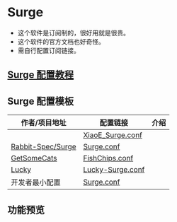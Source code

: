 # Surge
- 这个软件是订阅制的，很好用就是很贵。
- 这个软件的官方文档也好奇怪。
- 需自行配置订阅链接。

## [Surge 配置教程](https://github.com/LaolunsiG/XiaoE_PCR/blob/main/Config_File/Surge/Surge%20%E9%85%8D%E7%BD%AE%E6%95%99%E7%A8%8B.md)

## Surge 配置模板

| 作者/项目地址                                                   | 配置链接                                                                                                                                               | 介绍  |
| --------------------------------------------------------- | -------------------------------------------------------------------------------------------------------------------------------------------------- | --- |
|                                                           | [XiaoE_Surge.conf](https://raw.githubusercontent.com/LaolunsiG/XiaoE_PCR/main/Config_File/Surge/XiaoE_Surge.conf)                                  |     |
| [Rabbit-Spec/Surge](https://github.com/Rabbit-Spec/Surge) | [Surge.conf](https://raw.githubusercontent.com/Rabbit-Spec/Surge/refs/heads/Master/Conf/Spec/Surge.conf)                                           |     |
| [GetSomeCats](https://github.com/getsomecat/GetSomeCats)  | [FishChips.conf](https://github.com/getsomecat/GetSomeCats/raw/refs/heads/Surge/FishChips.conf)                                                    |     |
| [Lucky](https://github.com/As-Lucky/Lucky)                | [Lucky-Surge.conf](https://raw.githubusercontent.com/As-Lucky/Lucky/refs/heads/main/Lucky-Surge.conf)                                              |     |
| 开发者最小配置                                                   | [Surge.conf](https://gist.githubusercontent.com/Zeaphyou/864aebea248ca1bb8000e0e5623b65f3/raw/c36413c715f43f22772d3c2353358e1ff936b2e6/Surge.conf) |     |

## 功能预览



